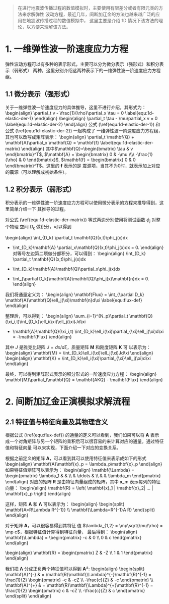 
<!--more-->

<!--
-->
> 在进行地震波传播过程的数值模拟时，主要使用有限差分或者有限元类的方法来求解弹性
波动方程，最近几年，间断加辽金的方法也越来越广泛的应用在地震波传播过程的数值模拟中，
这里主要是介绍 1D 情况下该方法的理论，以方便来理解该方法。

# **1. 一维弹性波一阶速度应力方程**
弹性波动方程可以有多种的表示形式，主要可以分为微分表示（强形式）和积分表示（弱形式）
两种，这里分别介绍这两种表示下的一维弹性波一阶速度应力方程组。
## **1.1 微分表示（强形式）**
关于一维弹性波一阶速度应力的具体推导，这里不进行介绍，其形式为：
\begin{align}
\partial_t v - \frac{1}{\rho}\partial_x \tau = 0 
\label{equ:1d-elastic-der-1}
\end{align}
\begin{align}
\partial_t \tau - \mu\partial_x v = 0 
\label{equ:1d-elastic-der-2}
\end{align}
公式 (\ref{equ:1d-elastic-der-1}) 和公式 (\ref{equ:1d-elastic-der-2}) 一起构成了
一维弹性波一阶速度应力方程组，其也可以改写成矩阵表示：
\begin{align}
\partial_t \mathbf{Q} + \mathbf{A}\partial_x \mathbf{Q} = \mathbf{f}
\label{equ:1d-elastic-der-matrix}
\end{align}
其中$\mathbf{Q}=\begin{bmatrix} \tau & v \end{bmatrix}^T$, 
$\mathbf{A} = \begin{bmatrix} 0 & -\mu \\\\ -\frac{1}{\rho} & 0 \end{bmatrix}$,
$\mathbf{f} = \begin{bmatrix} 0 & 0 \end{bmatrix}^T$。这里的 $\mathbf{f}$ 表示的是
震源项，当其不为0时，就表示加上对应的震源（可以理解成初始条件）。

## **1.2 积分表示（弱形式）**
<div>
积分表示的一维弹性波一阶速度应力方程可以使用微分表示的方程来推导得到，这里简单介绍一下
其推导的过程。

对公式 (\ref{equ:1d-elastic-der-matrix}) 等式两边分别使用将测试函数 $\phi_j$ 对整个物理
空间 $D_k$ 做积分，可以得到

\begin{align}
\int_{D_k} \partial_t \mathbf{Q}(x,t)\phi_j(x)dx 
+ \int_{D_k}\mathbf{A} \partial_x\mathbf{Q}(x,t)\phi_j(x)dx 
= 0.
\end{align}
对等号左边第二项做分部积分，可以得到：
\begin{align}
\int_{D_k} \partial_t \mathbf{Q}(x,t)\phi_j(x)dx 
- \int_{D_k}\mathbf{A}\mathbf{Q}\partial_x\phi_j(x)dx
+ \int_{\partial D_k}\mathbf{A}\mathbf{Q}\phi_j(x)\mathbf{n}dx
= 0.
\end{align}

我们将通量定义为：
\begin{align}
\mathbf{Flux} = \int_{\partial D_k} \mathbf{A}\mathbf{Q}\ell_j(\xi)\mathbf{n}d\xi
\label{equ:flux-def}
\end{align}

整理后，可以得到：
\begin{align}
\sum_{i=1}^{N_p}\partial_t \mathbf{Q}(\xi_i,t)\int_{D_k}\ell_i(\xi)\ell_j(\xi)Jd\xi
- \mathbf{A}\mathbf{Q}(\xi_i,t) \int_{D_k}\ell_i(\xi)\partial_{\xi}\ell_j(\xi)d\xi
= -\mathbf{Flux}
\end{align}

其中 $J$ 是雅克比矩阵 $J=dx/d\xi$，质量矩阵 $\mathbf{M}$ 和刚度矩阵 $\mathbf{K}$ 可
以表示为：
\begin{align}
\mathbf{M} = \int_{D_k}\ell_i(\xi)\ell_j(\xi)Jd\xi
\end{align}
\begin{align}
\mathbf{K} = \int_{D_k}\ell_i(\xi)\partial_{\xi}\ell_j(\xi)d\xi
\end{align}

最终，可以得到矩阵形式表示的积分形式的一阶速度应力方程：
\begin{align}
\mathbf{M}\partial_t\mathbf{Q} = \mathbf{AKQ} - \mathbf{Flux}
\end{align}

</div>

# **2. 间断加辽金正演模拟求解流程**

## **2.1 特征值与特征向量及其物理含义**
根据公式 (\ref{equ:flux-def}) 的通量的定义可以看到，我们如果可以将 $\mathbf{A}$ 表示
成一个对角矩阵与另一个矩阵的乘积后可以很容易的来计算对应的通量。通过特征值和特征向量
可以来实现，下面介绍一下对应的变换关系。

根据之前定义的矩阵 $\mathbf{A}$，可以看到其可以使用特征值来表示成如下的形式
\begin{align}
\mathbf{A}\mathbf{x}_p = \lambda_p\mathbf{x}_p
\end{align}
如果特征值矩阵可以表示为：
\begin{align}
\mathbf{\Lambda} = 
\begin{pmatrix}
\lambda_1 & & \\\\ & \ddots & \\\\ & & \lambda_m
\end{pmatrix}
\end{align}
对应的矩阵 $\mathbf{R}$ 是由特征向量组成的矩阵，其中 $\mathbf{x}$_m 表示每列的特征
向量：
\begin{align}
\mathbf{R} = \left( \mathbf{x}_1 | \mathbf{x}_2| ... | \mathbf{x}_p \right)
\end{align}

这样，矩阵 $\mathbf{A}$ 和 $\mathbf{\Lambda}$ 可以表示为：
\begin{align}
\begin{split}
\mathbf{A=R\Lambda R^{-1}} \\\\ 
\mathbf{\Lambda=R^{-1}A R} 
\end{split}
\end{align}

对于矩阵 $\mathbf{A}$，可以很容易得到其特征
值 $\lambda_{1,2} = \mp\sqrt{\mu/\rho} = \mp c$，根据特征值计算得到特征向量，
最后得到：
\begin{align}
\mathbf{\Lambda} =
\begin{pmatrix}
-c & 0 \\\\ 0 & c
\end{pmatrix}
\end{align}

\begin{align}
\mathbf{R} =
\begin{pmatrix}
Z & -Z \\\\ 1 & 1
\end{pmatrix}
\end{align}

我们把 $\mathbf{\Lambda}$ 分成正负两个特征值可以得到 $\mathbf{A}^{\pm}$:
\begin{align}
\begin{split}
\mathbf{A}^{-} & = \mathbf{R}\mathbf{\Lambda}^{-}\mathbf{R}^{-1}
= \frac{1}{2}
\begin{pmatrix}
-c & -cZ \\\\ -\frac{c}{Z} & -c
\end{pmatrix} \\\\ \mathbf{A}^{+} &
= \mathbf{R}\mathbf{\Lambda}^{+}\mathbf{R}^{-1} 
= \frac{1}{2}
\begin{pmatrix}
c & -cZ \\\\ -\frac{c}{Z} & c
\end{pmatrix}
\end{split}
\end{align}





